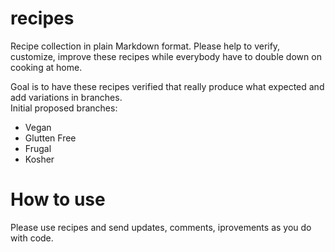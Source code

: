 # recipes
Recipe collection in plain Markdown format. Please help to verify, customize, improve these recipes while everybody have to double down on cooking at home. 


Goal is to have these recipes verified that really produce what expected and add variations in branches.  
Initial proposed branches:  
- Vegan
- Glutten Free 
- Frugal 
- Kosher 


# How to use 

Please use recipes and send updates, comments, iprovements as you do with code. 

